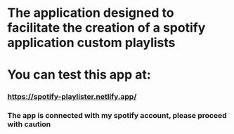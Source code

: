 # The application designed to facilitate the creation of a spotify application custom playlists

# You can test this app at:

### https://spotify-playlister.netlify.app/

### The app is connected with my spotify account, please proceed with caution
